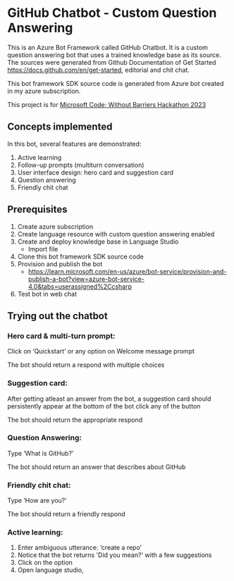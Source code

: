 # GitHub Chatbot - Custom Question Answering

This is an Azure Bot Framework called GitHub Chatbot. It is a custom question answering bot that uses a trained knowledge base as its source. The sources were generated from Github Documentation of Get Started https://docs.github.com/en/get-started, editorial and chit chat. 

This bot framework SDK source code is generated from Azure bot created in my azure subscription. 

This project is for [Microsoft Code; Without Barriers Hackathon 2023](https://cwb2023.devpost.com/)

## Concepts implemented

In this bot, several features are demonstrated:
1. Active learning
2. Follow-up prompts (multiturn conversation)
3. User interface design: hero card and suggestion card
4. Question answering 
5. Friendly chit chat

## Prerequisites

1. Create azure subscription 
2. Create language resource with custom question answering enabled
3. Create and deploy knowledge base in Language Studio
    * Import file
4. Clone this bot framework SDK source code
5. Provision and publish the bot
    * https://learn.microsoft.com/en-us/azure/bot-service/provision-and-publish-a-bot?view=azure-bot-service-4.0&tabs=userassigned%2Ccsharp
6. Test bot in web chat

## Trying out the chatbot

### Hero card & multi-turn prompt:

Click on ‘Quickstart’ or any option on Welcome message prompt

The bot should return a respond with multiple choices

### Suggestion card:

After getting atleast an answer from the bot, a suggestion card should persistently appear at the bottom of the bot
click any of the button 

The bot should return the appropriate respond

### Question Answering:

Type ‘What is GitHub?’

The bot should return an answer that describes about GitHub

### Friendly chit chat:

Type ‘How are you?’

The bot should return a friendly respond

### Active learning:

1. Enter ambiguous utterance: ‘create a repo’
2. Notice that the bot returns 'Did you mean?' with a few suggestions
3. Click on the option
4. Open language studio, 

